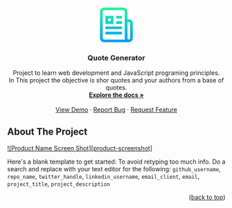 <!-- PROJECT LOGO -->
<br />
<div align="center">
  <a href="#">
    <img src="./images/logo.png" alt="Logo" width="80" height="80">
  </a>

<h3 align="center">Quote Generator</h3>

  <p align="center">
    Project to learn web development and JavaScript programing principles.
    <br />
    In This project the objective is shor quotes and your authors from a base of quotes. 
    <br />
    <a href="https://github.com/Eduardolimacesl/quote-generator"><strong>Explore the docs »</strong></a>
    <br />
    <br />
    <a href="https://eduardolimacesl.github.io/quote-generator/">View Demo</a>
    ·
    <a href="https://github.com/Eduardolimacesl/quote-generator/issues">Report Bug</a>
    ·
    <a href="https://github.com/Eduardolimacesl/quote-generator/issues">Request Feature</a>
  </p>
</div>

<!-- ABOUT THE PROJECT -->
## About The Project

[![Product Name Screen Shot][product-screenshot]](https://example.com)

Here's a blank template to get started: To avoid retyping too much info. Do a search and replace with your text editor for the following: `github_username`, `repo_name`, `twitter_handle`, `linkedin_username`, `email_client`, `email`, `project_title`, `project_description`

<p align="right">(<a href="#readme-top">back to top</a>)</p>